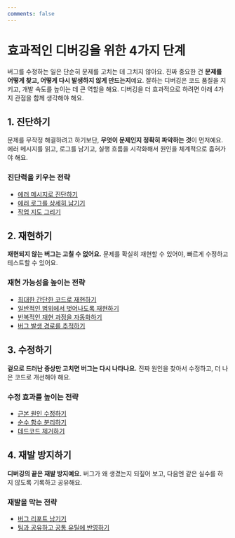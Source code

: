 ```yaml
---
comments: false
---
```


# 효과적인 디버깅을 위한 4가지 단계

버그를 수정하는 일은 단순히 문제를 고치는 데 그치지 않아요. 진짜 중요한 건 **문제를 어떻게 찾고, 어떻게 다시 발생하지 않게 만드는지**예요. 잘하는 디버깅은 코드 품질을 지키고, 개발 속도를 높이는 데 큰 역할을 해요. 디버깅을 더 효과적으로 하려면 아래 4가지 관점을 함께 생각해야 해요.

## 1. 진단하기

문제를 무작정 해결하려고 하기보단, **무엇이 문제인지 정확히 파악하는 것**이 먼저예요. 에러 메시지를 읽고, 로그를 남기고, 실행 흐름을 시각화해서 원인을 체계적으로 좁혀가야 해요.

### 진단력을 키우는 전략
 - [에러 메시지로 진단하기](./diagnose/error-message.md)
 - [에러 로그를 상세히 남기기](./diagnose/error-log.md)
 - [작업 지도 그리기](./diagnose/map.md)

## 2. 재현하기

**재현되지 않는 버그는 고칠 수 없어요.** 문제를 확실히 재현할 수 있어야, 빠르게 수정하고 테스트할 수 있어요.

### 재현 가능성을 높이는 전략
 - [최대한 간단한 코드로 재현하기](./reproduce/simply.md)
 - [일반적인 범위에서 벗어나도록 재현하기](./reproduce/out-range.md)
 - [반복적인 재현 과정을 자동화하기](./reproduce/repeat.md)
 - [버그 발생 경로를 추적하기](./reproduce/trace.md)

## 3. 수정하기

**겉으로 드러난 증상만 고치면 버그는 다시 나타나요.** 진짜 원인을 찾아서 수정하고, 더 나은 코드로 개선해야 해요.

### 수정 효과를 높이는 전략
- [근본 원인 수정하기](./fix/correct.md)
- [순수 함수 분리하기](./fix/pure.md)
- [데드코드 제거하기](./fix/dead-code.md)

## 4. 재발 방지하기
**디버깅의 끝은 재발 방지예요.** 버그가 왜 생겼는지 되짚어 보고, 다음엔 같은 실수를 하지 않도록 기록하고 공유해요.

### 재발을 막는 전략
- [버그 리포트 남기기](./prevent/bug-report.md)
- [팀과 공유하고 공통 유틸에 반영하기](./prevent/util.md)
